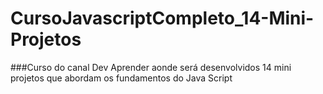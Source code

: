 # CursoJavascriptCompleto_14-Mini-Projetos

###Curso do canal Dev Aprender aonde será desenvolvidos 14 mini projetos que abordam os fundamentos do Java Script